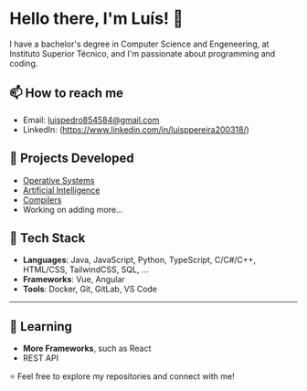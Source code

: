 # Hello there, I'm Luís! 👋

I have a bachelor's degree in Computer Science and Engeneering, at Instituto Superior Técnico, and I'm passionate about programming and coding.

## 📫 How to reach me
- Email: luispedro854584@gmail.com
- LinkedIn: (https://www.linkedin.com/in/luisppereira200318/)

## 🚀 Projects Developed
- [Operative Systems](https://github.com/luispp018/proj_KVS_SO)
- [Artificial Intelligence](https://github.com/luispp018/ist-ai-project)
- [Compilers](https://github.com/luispp018/proj_til_comp)
- Working on adding more...

## 🔧 Tech Stack
- **Languages**: Java, JavaScript, Python, TypeScript, C/C#/C++, HTML/CSS, TailwindCSS, SQL, ...
- **Frameworks**: Vue, Angular
- **Tools**: Docker, Git, GitLab, VS Code
---

## 🌱 Learning
- **More Frameworks**, such as React
- REST API

⭐️ Feel free to explore my repositories and connect with me!
